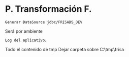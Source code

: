# P. Transformación F.

```
Generar DataSource jdbc/FRISADS_DEV
```
Será por ambiente

```
Log del aplicativo,
```

Todo el contenido de tmp Dejar carpeta sobre C:\tmp\frisa
